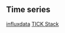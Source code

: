 

## Time series
[influxdata](https://www.influxdata.com/products/)
[TICK Stack](https://www.influxdata.com/time-series-platform/)
